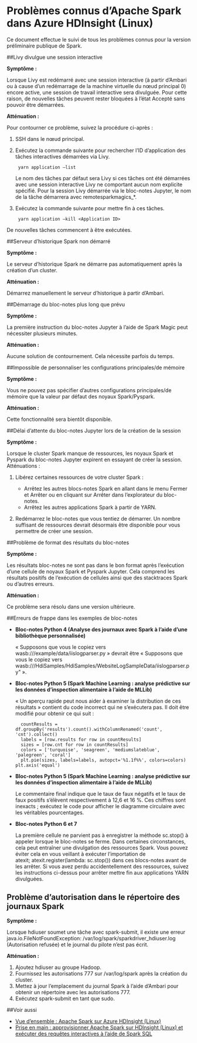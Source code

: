 <properties 
	pageTitle="Problèmes connus d’Apache Spark dans HDInsight | Microsoft Azure" 
	description="Problèmes connus d’Apache Spark dans HDInsight" 
	services="hdinsight" 
	documentationCenter="" 
	authors="mumian" 
	manager="paulettm" 
	editor="cgronlun"
	tags="azure-portal"/>

<tags 
	ms.service="hdinsight" 
	ms.workload="big-data" 
	ms.tgt_pltfrm="na" 
	ms.devlang="na" 
	ms.topic="article" 
	ms.date="12/22/2015" 
	ms.author="jgao"/>

# Problèmes connus d’Apache Spark dans Azure HDInsight (Linux)

Ce document effectue le suivi de tous les problèmes connus pour la version préliminaire publique de Spark.

##Livy divulgue une session interactive
 
**Symptôme :**

Lorsque Livy est redémarré avec une session interactive (à partir d’Ambari ou à cause d’un redémarrage de la machine virtuelle du nœud principal 0) encore active, une session de travail interactive sera divulguée. Pour cette raison, de nouvelles tâches peuvent rester bloquées à l’état Accepté sans pouvoir être démarrées.

**Atténuation :**

Pour contourner ce problème, suivez la procédure ci-après :

1. SSH dans le nœud principal. 
2. Exécutez la commande suivante pour rechercher l’ID d’application des tâches interactives démarrées via Livy. 

        yarn application –list

    Le nom des tâches par défaut sera Livy si ces tâches ont été démarrées avec une session interactive Livy ne comportant aucun nom explicite spécifié. Pour la session Livy démarrée via le bloc-notes Jupyter, le nom de la tâche démarrera avec remotesparkmagics\_*.

3. Exécutez la commande suivante pour mettre fin à ces tâches.

        yarn application –kill <Application ID>

De nouvelles tâches commencent à être exécutées.

##Serveur d’historique Spark non démarré 

**Symptôme :**
 
Le serveur d’historique Spark ne démarre pas automatiquement après la création d’un cluster.

**Atténuation :**

Démarrez manuellement le serveur d’historique à partir d’Ambari.

##Démarrage du bloc-notes plus long que prévu 

**Symptôme :**

La première instruction du bloc-notes Jupyter à l’aide de Spark Magic peut nécessiter plusieurs minutes.

**Atténuation :**
 
Aucune solution de contournement. Cela nécessite parfois du temps.

##Impossible de personnaliser les configurations principales/de mémoire

**Symptôme :**
 
Vous ne pouvez pas spécifier d’autres configurations principales/de mémoire que la valeur par défaut des noyaux Spark/Pyspark.

**Atténuation :**
 
Cette fonctionnalité sera bientôt disponible.

##Délai d’attente du bloc-notes Jupyter lors de la création de la session

**Symptôme :**

Lorsque le cluster Spark manque de ressources, les noyaux Spark et Pyspark du bloc-notes Jupyter expirent en essayant de créer la session. Atténuations :

1. Libérez certaines ressources de votre cluster Spark :

    - Arrêtez les autres blocs-notes Spark en allant dans le menu Fermer et Arrêter ou en cliquant sur Arrêter dans l’explorateur du bloc-notes.
    - Arrêtez les autres applications Spark à partir de YARN.

2. Redémarrez le bloc-notes que vous tentiez de démarrer. Un nombre suffisant de ressources devrait désormais être disponible pour vous permettre de créer une session.

##Problème de format des résultats du bloc-notes

**Symptôme :**
 
Les résultats bloc-notes ne sont pas dans le bon format après l’exécution d’une cellule de noyaux Spark et Pyspark Jupyter. Cela comprend les résultats positifs de l’exécution de cellules ainsi que des stacktraces Spark ou d’autres erreurs.

**Atténuation :**
 
Ce problème sera résolu dans une version ultérieure.

##Erreurs de frappe dans les exemples de bloc-notes
 
- **Bloc-notes Python 4 (Analyse des journaux avec Spark à l’aide d’une bibliothèque personnalisée)**

    « Supposons que vous le copiez vers wasb:///example/data/iislogparser.py » devrait être « Supposons que vous le copiez vers wasb:///HdiSamples/HdiSamples/WebsiteLogSampleData/iislogparser.py" ».

- **Bloc-notes Python 5 (Spark Machine Learning : analyse prédictive sur les données d’inspection alimentaire à l’aide de MLLib)**

    « Un aperçu rapide peut nous aider à examiner la distribution de ces résultats » contient du code incorrect qui ne s’exécutera pas. Il doit être modifié pour obtenir ce qui suit :

        countResults = df.groupBy('results').count().withColumnRenamed('count', 'cnt').collect() 
        labels = [row.results for row in countResults] 
        sizes = [row.cnt for row in countResults] 
        colors = ['turquoise', 'seagreen', 'mediumslateblue', 'palegreen', 'coral'] 
        plt.pie(sizes, labels=labels, autopct='%1.1f%%', colors=colors) plt.axis('equal') 
        
- **Bloc-notes Python 5 (Spark Machine Learning : analyse prédictive sur les données d’inspection alimentaire à l’aide de MLLib)**

    Le commentaire final indique que le taux de faux négatifs et le taux de faux positifs s’élèvent respectivement à 12,6 et 16 %. Ces chiffres sont inexacts ; exécutez le code pour afficher le diagramme circulaire avec les véritables pourcentages.

- **Bloc-notes Python 6 et 7**

    La première cellule ne parvient pas à enregistrer la méthode sc.stop() à appeler lorsque le bloc-notes se ferme. Dans certaines circonstances, cela peut entraîner une divulgation des ressources Spark. Vous pouvez éviter cela en vous veillant à exécuter l’importation de atexit; atexit.register(lambda: sc.stop()) dans ces blocs-notes avant de les arrêter. Si vous avez perdu accidentellement des ressources, suivez les instructions ci-dessus pour arrêter mettre fin aux applications YARN divulguées.
     
## Problème d’autorisation dans le répertoire des journaux Spark 

**Symptôme :**
 
Lorsque hdiuser soumet une tâche avec spark-submit, il existe une erreur java.io.FileNotFoundException: /var/log/spark/sparkdriver\_hdiuser.log (Autorisation refusée) et le journal du pilote n’est pas écrit.

**Atténuation :**
 
1. Ajoutez hdiuser au groupe Hadoop. 
2. Fournissez les autorisations 777 sur /var/log/spark après la création du cluster. 
3. Mettez à jour l’emplacement du journal Spark à l’aide d’Ambari pour obtenir un répertoire avec les autorisations 777.  
4. Exécutez spark-submit en tant que sudo. 

##Voir aussi

- [Vue d’ensemble : Apache Spark sur Azure HDInsight (Linux)](hdinsight-apache-spark-overview.md)
- [Prise en main : approvisionner Apache Spark sur HDInsight (Linux) et exécuter des requêtes interactives à l’aide de Spark SQL](hdinsight-apache-spark-jupyter-spark-sql.md)

<!---HONumber=AcomDC_1223_2015-->